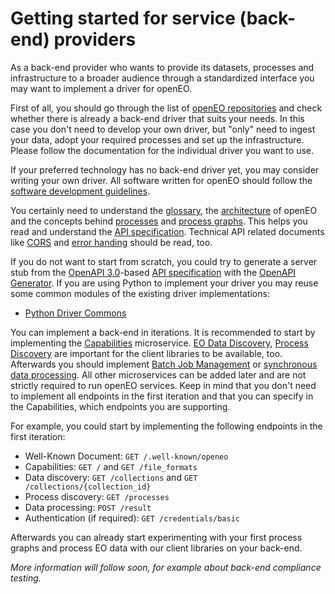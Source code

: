 # Getting started for service (back-end) providers

As a back-end provider who wants to provide its datasets, processes and infrastructure to a broader audience through a standardized interface you may want to implement a driver for openEO.

First of all, you should go through the list of [openEO repositories](https://github.com/Open-EO) and check whether there is already a back-end driver that suits your needs. In this case you don't need to develop your own driver, but "only" need to ingest your data, adopt your required processes and set up the infrastructure. Please follow the documentation for the individual driver you want to use.

If your preferred technology has no back-end driver yet, you may consider writing your own driver. All software written for openEO should follow the [software development guidelines](/documentation/software-guidelines.md).

You certainly need to understand the [glossary](../../glossary.md), the [architecture](../arch.md) of openEO and the concepts behind [processes](../api/reference.md#section/Processes) and [process graphs](../api/reference.md#section/Process-Graphs). This helps you read and understand the [API specification](../api/reference.md). Technical API related documents like [CORS](../api/reference.md#section/Cross-Origin-Resource-Sharing-(CORS)) and [error handing](../api/reference.md#section/Error-Handling) should be read, too.

If you do not want to start from scratch, you could try to generate a server stub from the [OpenAPI 3.0](https://www.openapis.org/)-based [API specification](../api/reference.md) with the [OpenAPI Generator](https://github.com/OpenAPITools/openapi-generator).
If you are using Python to implement your driver you may reuse some common modules of the existing driver implementations:

* [Python Driver Commons](https://github.com/Open-EO/openeo-python-driver)

You can implement a back-end in iterations. It is recommended to start by implementing the [Capabilities](../api/reference.md#tag/Capabilities) microservice. [EO Data Discovery](../api/reference.md#tag/EO-Data-Discovery), [Process Discovery](../api/reference.md#tag/Process-Discovery) are important for the client libraries to be available, too. Afterwards you should implement [Batch Job Management](../api/reference.md#tag/Batch-Jobs) or [synchronous data processing](../api/reference.md#/paths/~1result/post). All other microservices can be added later and are not strictly required to run openEO services. Keep in mind that you don't need to implement all endpoints in the first iteration and that you can specify in the Capabilities, which endpoints you are supporting.

For example, you could start by implementing the following endpoints in the first iteration:

* Well-Known Document: `GET /.well-known/openeo`
* Capabilities: `GET /` and `GET /file_formats`
* Data discovery: `GET /collections` and `GET /collections/{collection_id}`
* Process discovery: `GET /processes`
* Data processing: `POST /result`
* Authentication (if required): `GET /credentials/basic`

Afterwards you can already start experimenting with your first process graphs and process EO data with our client libraries on your back-end.

*More information will follow soon, for example about back-end compliance testing.*